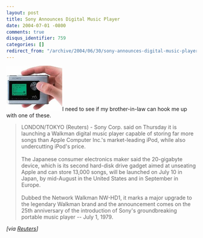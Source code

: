 ```yaml
---
layout: post
title: Sony Announces Digital Music Player
date: 2004-07-01 -0800
comments: true
disqus_identifier: 759
categories: []
redirect_from: "/archive/2004/06/30/sony-announces-digital-music-player.aspx/"
---
```


![](/images/SonyWalkman.jpg)I need to see if my brother-in-law can hook
me up with one of these.

> LONDON/TOKYO (Reuters) - Sony Corp. said on Thursday it is launching a
> Walkman digital music player capable of storing far more songs than
> Apple Computer Inc.'s market-leading iPod, while also undercutting
> iPod's price. \
> \
>  The Japanese consumer electronics maker said the 20-gigabyte device,
> which is its second hard-disk drive gadget aimed at unseating Apple
> and can store 13,000 songs, will be launched on July 10 in Japan, by
> mid-August in the United States and in September in Europe. \
> \
>  Dubbed the Network Walkman NW-HD1, it marks a major upgrade to the
> legendary Walkman brand and the announcement comes on the 25th
> anniversary of the introduction of Sony's groundbreaking portable
> music player -- July 1, 1979.

*[via
[Reuters](http://www.reuters.com/newsArticle.jhtml?type=technologyNews&storyID=5563227&src=rss/technologyNews&section=news)]*

